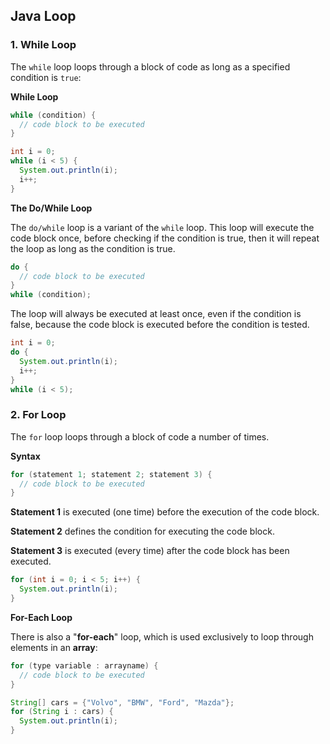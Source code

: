 ## Java Loop

### 1. While Loop

The `while` loop loops through a block of code as long as a specified condition is `true`:

**While Loop**

```java
while (condition) {
  // code block to be executed
}
```

```java
int i = 0;
while (i < 5) {
  System.out.println(i);
  i++;
}
```

**The Do/While Loop**

The `do/while` loop is a variant of the `while` loop. This loop will execute the code block once, before checking if the condition is true, then it will repeat the loop as long as the condition is true.

```java
do {
  // code block to be executed
}
while (condition);
```

The loop will always be executed at least once, even if the condition is false, because the code block is executed before the condition is tested.

```java
int i = 0;
do {
  System.out.println(i);
  i++;
}
while (i < 5);
```

### 2. For Loop

The `for` loop loops through a block of code a number of times.

**Syntax**

```java
for (statement 1; statement 2; statement 3) {
  // code block to be executed
}
```

__Statement 1__ is executed (one time) before the execution of the code block.

__Statement 2__ defines the condition for executing the code block.

__Statement 3__ is executed (every time) after the code block has been executed.

```java
for (int i = 0; i < 5; i++) {
  System.out.println(i);
}
```

**For-Each Loop**

There is also a "__for-each__" loop, which is used exclusively to loop through elements in an __array__:

```java
for (type variable : arrayname) {
  // code block to be executed
}
```

```java
String[] cars = {"Volvo", "BMW", "Ford", "Mazda"};
for (String i : cars) {
  System.out.println(i);
}

```
